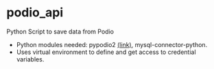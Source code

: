 # podio_api
Python Script to save data from Podio

* Python modules needed: pypodio2 [(link)](https://github.com/gbvsilva/podio-py), mysql-connector-python.
* Uses virtual environment to define and get access to credential variables.
